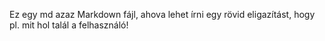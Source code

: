 Ez egy md azaz Markdown fájl, ahova lehet írni egy rövid eligazítást, hogy pl. mit hol talál a felhasználó!
